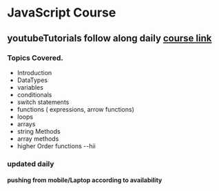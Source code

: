 # JavaScript Course 
## youtubeTutorials follow along daily [course link](YouTube.com/codewithharry)
### Topics Covered.
- Introduction
- DataTypes
- variables
- conditionals
- switch statements
- functions ( expressions, arrow functions)
- loops 
- arrays
- string Methods
- array methods
- higher Order functions
--hii

### updated daily

#### pushing from mobile/Laptop  according to availability 

